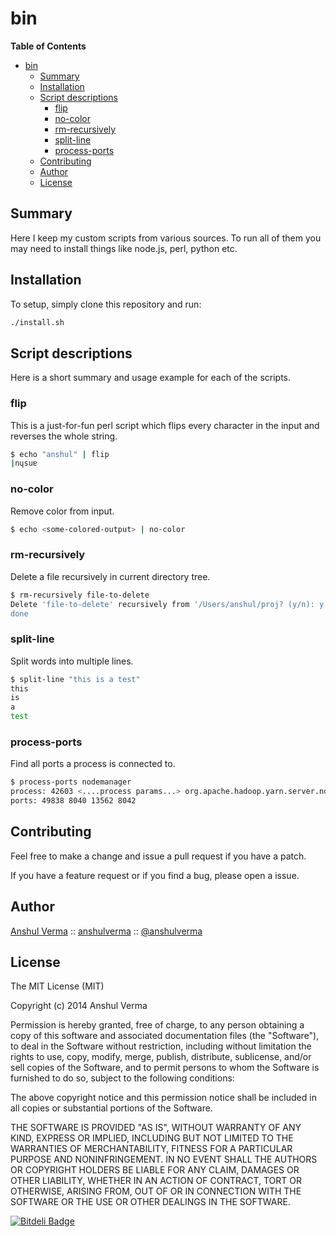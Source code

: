 bin
===

<!-- markdown-toc start - Don't edit this section. Run M-x markdown-toc/generate-toc again -->
**Table of Contents**

- [bin](#bin)
    - [Summary](#summary)
    - [Installation](#installation)
    - [Script descriptions](#script-descriptions)
        - [flip](#flip)
        - [no-color](#no-color)
        - [rm-recursively](#rm-recursively)
        - [split-line](#split-line)
        - [process-ports](#process-ports)
    - [Contributing](#contributing)
    - [Author](#author)
    - [License](#license)

<!-- markdown-toc end -->

## Summary

Here I keep my custom scripts from various sources. To run all of them
you may need to install things like node.js, perl, python etc.

## Installation

To setup, simply clone this repository and run:

````bash
./install.sh
````

## Script descriptions

Here is a short summary and usage example for each of the scripts.

### flip

This is a just-for-fun perl script which flips every character in the
input and reverses the whole string.

``` bash
$ echo "anshul" | flip
|nɥsuɐ
```

### no-color

Remove color from input.

``` bash
$ echo <some-colored-output> | no-color
```

### rm-recursively

Delete a file recursively in current directory tree.

``` bash
$ rm-recursively file-to-delete
Delete 'file-to-delete' recursively from '/Users/anshul/proj? (y/n): y
done
```

### split-line

Split words into multiple lines.

``` bash
$ split-line "this is a test"
this
is
a
test
```

### process-ports

Find all ports a process is connected to.

``` bash
$ process-ports nodemanager
process: 42603 <....process params...> org.apache.hadoop.yarn.server.nodemanager.NodeManager
ports: 49838 8040 13562 8042
```

## Contributing

Feel free to make a change and issue a pull request if you have a patch.

If you have a feature request or if you find a bug, please open a issue.

## Author

[Anshul Verma](http://anshulverma.github.io/) ::
[anshulverma](https://github.com/anshulverma) ::
[@anshulverma](http://twitter.com/anshulverma)

## License

The MIT License (MIT)

Copyright (c) 2014 Anshul Verma

Permission is hereby granted, free of charge, to any person obtaining a
copy of this software and associated documentation files (the
"Software"), to deal in the Software without restriction, including
without limitation the rights to use, copy, modify, merge, publish,
distribute, sublicense, and/or sell copies of the Software, and to
permit persons to whom the Software is furnished to do so, subject to
the following conditions:

The above copyright notice and this permission notice shall be included
in all copies or substantial portions of the Software.

THE SOFTWARE IS PROVIDED "AS IS", WITHOUT WARRANTY OF ANY KIND, EXPRESS
OR IMPLIED, INCLUDING BUT NOT LIMITED TO THE WARRANTIES OF
MERCHANTABILITY, FITNESS FOR A PARTICULAR PURPOSE AND
NONINFRINGEMENT. IN NO EVENT SHALL THE AUTHORS OR COPYRIGHT HOLDERS BE
LIABLE FOR ANY CLAIM, DAMAGES OR OTHER LIABILITY, WHETHER IN AN ACTION
OF CONTRACT, TORT OR OTHERWISE, ARISING FROM, OUT OF OR IN CONNECTION
WITH THE SOFTWARE OR THE USE OR OTHER DEALINGS IN THE SOFTWARE.


[![Bitdeli Badge](https://d2weczhvl823v0.cloudfront.net/anshulverma/bin/trend.png)](https://bitdeli.com/free "Bitdeli Badge")

